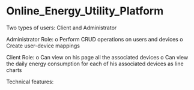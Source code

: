 # Online_Energy_Utility_Platform

Two types of users: Client and Administrator

Administrator Role:
  o Perform CRUD operations on users and devices
  o Create user-device mappings


Client Role:
  o Can view on his page all the associated devices
  o Can view the daily energy consumption for each of his associated devices as line charts



Technical features:
